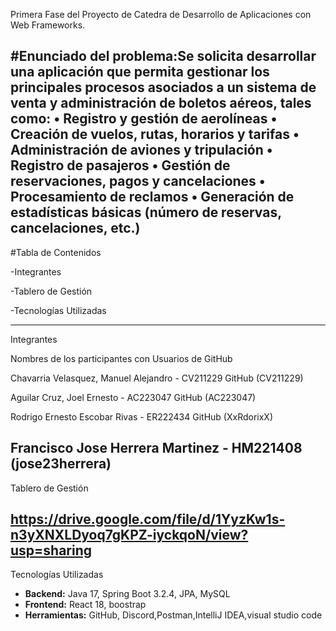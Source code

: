 Primera Fase del Proyecto de Catedra de Desarrollo de Aplicaciones con Web Frameworks.

#Enunciado del problema:Se solicita desarrollar una aplicación que permita gestionar los principales procesos asociados a un
sistema de venta y administración de boletos aéreos, tales como:
• Registro y gestión de aerolíneas
• Creación de vuelos, rutas, horarios y tarifas
• Administración de aviones y tripulación
• Registro de pasajeros
• Gestión de reservaciones, pagos y cancelaciones
• Procesamiento de reclamos
• Generación de estadísticas básicas (número de reservas, cancelaciones, etc.)
-------------------------------------------------------------------------------------------------------------------------------------------------------------------------------------------------------------------------------------------------------------------------------
#Tabla de Contenidos

-Integrantes

-Tablero de Gestión

-Tecnologías Utilizadas

-------------------------------------------------------------------------------------------------------------------------------------------------------------------------------------------------------------------------------------------------------------------------------
Integrantes

Nombres de los participantes con Usuarios de GitHub

Chavarria Velasquez, Manuel Alejandro - CV211229 GitHub (CV211229)

Aguilar Cruz, Joel Ernesto - AC223047 GitHub (AC223047)

Rodrigo Ernesto Escobar Rivas - ER222434 GitHub (XxRdorixX)

Francisco Jose Herrera Martinez - HM221408 (jose23herrera)
-------------------------------------------------------------------------------------------------------------------------------------------------------------------------------------------------------------------------------------------------------------------------------
Tablero de Gestión

https://drive.google.com/file/d/1YyzKw1s-n3yXNXLDyoq7gKPZ-iyckqoN/view?usp=sharing 
-------------------------------------------------------------------------------------------------------------------------------------------------------------------------------------------------------------------------------------------------------------------------------
Tecnologías Utilizadas

- **Backend:** Java 17, Spring Boot 3.2.4, JPA, MySQL
- **Frontend:** React 18, boostrap
- **Herramientas:** GitHub, Discord,Postman,IntelliJ IDEA,visual studio code
